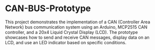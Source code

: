 # CAN-BUS-Prototype
This project demonstrates the implementation of a CAN (Controller Area Network) bus communication system using an Arduino, MCP2515 CAN controller, and a 20x4 Liquid Crystal Display (LCD). The prototype showcases how to send and receive CAN messages, display data on an LCD, and use an LED indicator based on specific conditions.
